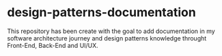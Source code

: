 # design-patterns-documentation
This repository has been create with the goal to add documentation in my software architecture journey and design patterns knowledge throught Front-End, Back-End and UI/UX.
